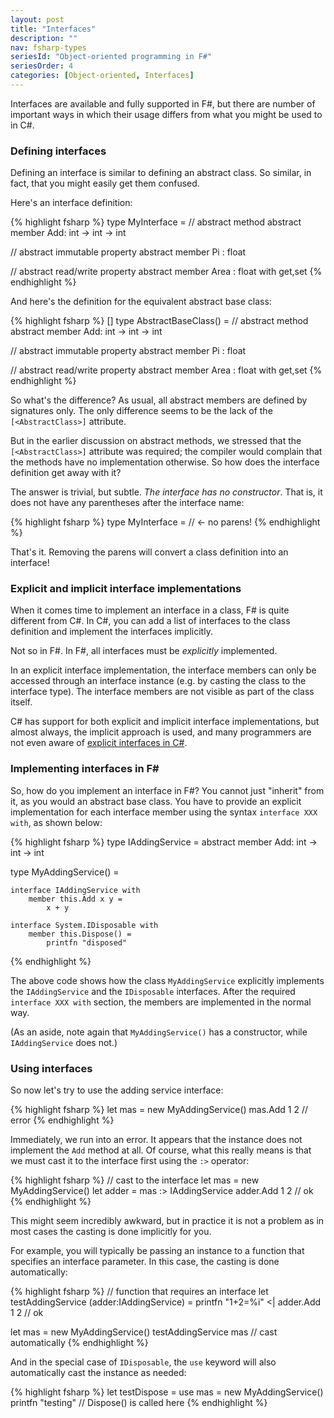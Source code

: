 ```yaml
---
layout: post
title: "Interfaces"
description: ""
nav: fsharp-types
seriesId: "Object-oriented programming in F#"
seriesOrder: 4
categories: [Object-oriented, Interfaces]
---
```


Interfaces are available and fully supported in F#, but there are number of important ways in which their usage differs from what you might be used to in C#. 

### Defining interfaces

Defining an interface is similar to defining an abstract class. So similar, in fact, that you might easily get them confused.

Here's an interface definition:

{% highlight fsharp %}
type MyInterface =
   // abstract method
   abstract member Add: int -> int -> int

   // abstract immutable property
   abstract member Pi : float 

   // abstract read/write property
   abstract member Area : float with get,set
{% endhighlight %}

And here's the definition for the equivalent abstract base class:

{% highlight fsharp %}
[<AbstractClass>]
type AbstractBaseClass() =
   // abstract method
   abstract member Add: int -> int -> int

   // abstract immutable property
   abstract member Pi : float 

   // abstract read/write property
   abstract member Area : float with get,set
{% endhighlight %}

So what's the difference? As usual, all abstract members are defined by signatures only. The only difference seems to be the lack of the `[<AbstractClass>]` attribute.

But in the earlier discussion on abstract methods, we stressed that the `[<AbstractClass>]` attribute was required; the compiler would complain that the methods have no implementation otherwise. So how does the interface definition get away with it?  

The answer is trivial, but subtle. *The interface has no constructor*. That is, it does not have any parentheses after the interface name:

{% highlight fsharp %}
type MyInterface =   // <- no parens!
{% endhighlight %}

That's it.  Removing the parens will convert a class definition into an interface!

### Explicit and implicit interface implementations 

When it comes time to implement an interface in a class, F# is quite different from C#.  In C#, you can add a list of interfaces to the class definition and implement the interfaces implicitly. 

Not so in F#. In F#, all interfaces must be *explicitly* implemented. 

In an explicit interface implementation, the interface members can only be accessed through an interface instance (e.g. by casting the class to the interface type). The interface members are not visible as part of the class itself.

C# has support for both explicit and implicit interface implementations, but almost always, the implicit approach is used, and many programmers are not even aware of [explicit interfaces in C#](http://msdn.microsoft.com/en-us/library/ms173157.aspx).


### Implementing interfaces in F# ###

So, how do you implement an interface in F#?  You cannot just "inherit" from it, as you would an abstract base class.  You have to provide an explicit implementation for each interface member using the syntax `interface XXX with`, as shown below:

{% highlight fsharp %}
type IAddingService =
    abstract member Add: int -> int -> int

type MyAddingService() =
    
    interface IAddingService with 
        member this.Add x y = 
            x + y

    interface System.IDisposable with 
        member this.Dispose() = 
            printfn "disposed"
{% endhighlight %}

The above code shows how the class `MyAddingService` explicitly implements the `IAddingService` and the `IDisposable` interfaces. After the required `interface XXX with` section, the members are implemented in the normal way.

(As an aside, note again that `MyAddingService()` has a constructor, while `IAddingService` does not.)

### Using interfaces

So now let's try to use the adding service interface:

{% highlight fsharp %}
let mas = new MyAddingService()
mas.Add 1 2    // error 
{% endhighlight %}

Immediately, we run into an error. It appears that the instance does not implement the `Add` method at all. Of course, what this really means is that we must cast it to the interface first using the `:>` operator:

{% highlight fsharp %}
// cast to the interface
let mas = new MyAddingService()
let adder = mas :> IAddingService
adder.Add 1 2  // ok
{% endhighlight %}

This might seem incredibly awkward, but in practice it is not a problem as in most cases the casting is done implicitly for you. 

For example, you will typically be passing an instance to a function that specifies an interface parameter. In this case, the casting is done automatically:

{% highlight fsharp %}
// function that requires an interface
let testAddingService (adder:IAddingService) = 
    printfn "1+2=%i" <| adder.Add 1 2  // ok

let mas = new MyAddingService()
testAddingService mas // cast automatically
{% endhighlight %}

And in the special case of `IDisposable`, the `use` keyword will also automatically cast the instance as needed:

{% highlight fsharp %}
let testDispose = 
    use mas = new MyAddingService()
    printfn "testing"
    // Dispose() is called here
{% endhighlight %}

